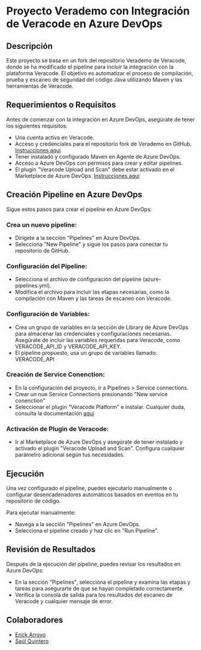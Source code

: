 # Proyecto Verademo con Integración de Veracode en Azure DevOps

## Descripción

Este proyecto se basa en un fork del repositorio Verademo de Veracode, donde se ha modificado el pipeline para incluir la integración con la plataforma Veracode. El objetivo es automatizar el proceso de compilación, prueba y escaneo de seguridad del código Java utilizando Maven y las herramientas de Veracode.

## Requerimientos o Requisitos
Antes de comenzar con la integración en Azure DevOps, asegúrate de tener los siguientes requisitos:

- Una cuenta activa en Veracode.
- Acceso y credenciales para el repositorio fork de Verademo en GitHub. [Instrucciones aquí](https://docs.veracode.com/r/c_api_credentials3)
- Tener instalado y configurado Maven en Agente de Azure DevOps.
- Acceso a Azure DevOps con permisos para crear y editar pipelines.
- El plugin "Veracode Upload and Scan" debe estar activado en el Marketplace de Azure DevOps. [Instrucciones aquí](https://docs.veracode.com/r/t_install_azure_devops_extension)

## Creación Pipeline en Azure DevOps

Sigue estos pasos para crear el pipeline en Azure DevOps:

### Crea un nuevo pipeline:

- Dirígete a la sección "Pipelines" en Azure DevOps.
- Selecciona "New Pipeline" y sigue los pasos para conectar tu repositorio de GitHub.

### Configuración del Pipeline:

- Selecciona el archivo de configuración del pipeline (azure-pipelines.yml).
- Modifica el archivo para incluir las etapas necesarias, como la compilación con Maven y las tareas de escaneo con Veracode.


### Configuración de Variables:

- Crea un grupo de variables en la sección de Library de Azure DevOps para almacenar las credenciales y configuraciones necesarias. Asegúrate de incluir las variables requeridas para Veracode, como VERACODE_API_ID y VERACODE_API_KEY.
- El pipeline propuesto, usa un grupo de variables llamado: VERACODE_API

### Creación de Service Conenction:

- En la configuración del proyecto, ir a Pipelines > Service connections.
- Crear un nue Service Connections presionando "New service conenction"
- Seleccionar el plugin "Veracode Platform" e instalar. Cualquier duda, consulta la documentación [aquí](https://docs.veracode.com/r/Create_a_Service_Connection_in_Azure_DevOps)

### Activación de Plugin de Veracode:

- Ir al Marketplace de Azure DevOps y asegúrate de tener instalado y activado el plugin "Veracode Upload and Scan". Configura cualquier parámetro adicional según tus necesidades.

## Ejecución

Una vez configurado el pipeline, puedes ejecutarlo manualmente o configurar desencadenadores automáticos basados en eventos en tu repositorio de código.

Para ejecutar manualmente:

- Navega a la sección "Pipelines" en Azure DevOps.
- Selecciona el pipeline creado y haz clic en "Run Pipeline".

## Revisión de Resultados

Después de la ejecución del pipeline, puedes revisar los resultados en Azure DevOps:

- En la sección "Pipelines", selecciona el pipeline y examina las etapas y tareas para asegurarte de que se hayan completado correctamente.
- Verifica la consola de salida para los resultados del escaneo de Veracode y cualquier mensaje de error.

## Colaboradores
- [Erick Arroyo](https://github.com/erickarroyo1)
- [Saúl Quintero](https://github.com/saqpsaqp)